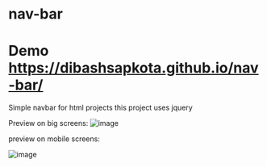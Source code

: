 # nav-bar
# Demo https://dibashsapkota.github.io/nav-bar/
Simple navbar for html projects
this project uses jquery








Preview on big screens:
![image](https://user-images.githubusercontent.com/56753421/144700518-c5d8ae6f-0c6a-46c8-b3ce-13cb76963718.png)



preview on mobile screens:

![image](https://user-images.githubusercontent.com/56753421/144700556-d89b90e0-2fd3-47a8-987c-0bc6e3090a7a.png)

